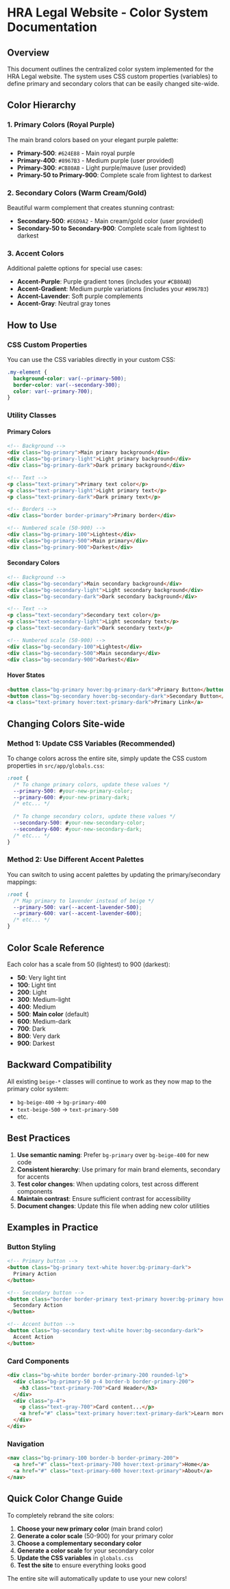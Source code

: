 # HRA Legal Website - Color System Documentation

## Overview
This document outlines the centralized color system implemented for the HRA Legal website. The system uses CSS custom properties (variables) to define primary and secondary colors that can be easily changed site-wide.

## Color Hierarchy

### 1. Primary Colors (Royal Purple)
The main brand colors based on your elegant purple palette:
- **Primary-500**: `#624E88` - Main royal purple
- **Primary-400**: `#8967B3` - Medium purple (user provided)
- **Primary-300**: `#CB80AB` - Light purple/mauve (user provided)
- **Primary-50 to Primary-900**: Complete scale from lightest to darkest

### 2. Secondary Colors (Warm Cream/Gold)
Beautiful warm complement that creates stunning contrast:
- **Secondary-500**: `#E6D9A2` - Main cream/gold color (user provided)
- **Secondary-50 to Secondary-900**: Complete scale from lightest to darkest

### 3. Accent Colors
Additional palette options for special use cases:
- **Accent-Purple**: Purple gradient tones (includes your `#CB80AB`)
- **Accent-Gradient**: Medium purple variations (includes your `#8967B3`)
- **Accent-Lavender**: Soft purple complements
- **Accent-Gray**: Neutral gray tones

## How to Use

### CSS Custom Properties
You can use the CSS variables directly in your custom CSS:
```css
.my-element {
  background-color: var(--primary-500);
  border-color: var(--secondary-300);
  color: var(--primary-700);
}
```

### Utility Classes

#### Primary Colors
```html
<!-- Background -->
<div class="bg-primary">Main primary background</div>
<div class="bg-primary-light">Light primary background</div>
<div class="bg-primary-dark">Dark primary background</div>

<!-- Text -->
<p class="text-primary">Primary text color</p>
<p class="text-primary-light">Light primary text</p>
<p class="text-primary-dark">Dark primary text</p>

<!-- Borders -->
<div class="border border-primary">Primary border</div>

<!-- Numbered scale (50-900) -->
<div class="bg-primary-100">Lightest</div>
<div class="bg-primary-500">Main primary</div>
<div class="bg-primary-900">Darkest</div>
```

#### Secondary Colors
```html
<!-- Background -->
<div class="bg-secondary">Main secondary background</div>
<div class="bg-secondary-light">Light secondary background</div>
<div class="bg-secondary-dark">Dark secondary background</div>

<!-- Text -->
<p class="text-secondary">Secondary text color</p>
<p class="text-secondary-light">Light secondary text</p>
<p class="text-secondary-dark">Dark secondary text</p>

<!-- Numbered scale (50-900) -->
<div class="bg-secondary-100">Lightest</div>
<div class="bg-secondary-500">Main secondary</div>
<div class="bg-secondary-900">Darkest</div>
```

#### Hover States
```html
<button class="bg-primary hover:bg-primary-dark">Primary Button</button>
<button class="bg-secondary hover:bg-secondary-dark">Secondary Button</button>
<a class="text-primary hover:text-primary-dark">Primary Link</a>
```

## Changing Colors Site-wide

### Method 1: Update CSS Variables (Recommended)
To change colors across the entire site, simply update the CSS custom properties in `src/app/globals.css`:

```css
:root {
  /* To change primary colors, update these values */
  --primary-500: #your-new-primary-color;
  --primary-600: #your-new-primary-dark;
  /* etc... */
  
  /* To change secondary colors, update these values */
  --secondary-500: #your-new-secondary-color;
  --secondary-600: #your-new-secondary-dark;
  /* etc... */
}
```

### Method 2: Use Different Accent Palettes
You can switch to using accent palettes by updating the primary/secondary mappings:

```css
:root {
  /* Map primary to lavender instead of beige */
  --primary-500: var(--accent-lavender-500);
  --primary-600: var(--accent-lavender-600);
  /* etc... */
}
```

## Color Scale Reference

Each color has a scale from 50 (lightest) to 900 (darkest):
- **50**: Very light tint
- **100**: Light tint  
- **200**: Light
- **300**: Medium-light
- **400**: Medium
- **500**: **Main color** (default)
- **600**: Medium-dark
- **700**: Dark
- **800**: Very dark
- **900**: Darkest

## Backward Compatibility

All existing `beige-*` classes will continue to work as they now map to the primary color system:
- `bg-beige-400` → `bg-primary-400`
- `text-beige-500` → `text-primary-500`
- etc.

## Best Practices

1. **Use semantic naming**: Prefer `bg-primary` over `bg-beige-400` for new code
2. **Consistent hierarchy**: Use primary for main brand elements, secondary for accents
3. **Test color changes**: When updating colors, test across different components
4. **Maintain contrast**: Ensure sufficient contrast for accessibility
5. **Document changes**: Update this file when adding new color utilities

## Examples in Practice

### Button Styling
```html
<!-- Primary button -->
<button class="bg-primary text-white hover:bg-primary-dark">
  Primary Action
</button>

<!-- Secondary button -->
<button class="border border-primary text-primary hover:bg-primary hover:text-white">
  Secondary Action
</button>

<!-- Accent button -->
<button class="bg-secondary text-white hover:bg-secondary-dark">
  Accent Action
</button>
```

### Card Components
```html
<div class="bg-white border border-primary-200 rounded-lg">
  <div class="bg-primary-50 p-4 border-b border-primary-200">
    <h3 class="text-primary-700">Card Header</h3>
  </div>
  <div class="p-4">
    <p class="text-gray-700">Card content...</p>
    <a href="#" class="text-primary hover:text-primary-dark">Learn more</a>
  </div>
</div>
```

### Navigation
```html
<nav class="bg-primary-100 border-b border-primary-200">
  <a href="#" class="text-primary-700 hover:text-primary">Home</a>
  <a href="#" class="text-primary-600 hover:text-primary">About</a>
</nav>
```

## Quick Color Change Guide

To completely rebrand the site colors:

1. **Choose your new primary color** (main brand color)
2. **Generate a color scale** (50-900) for your primary color
3. **Choose a complementary secondary color**
4. **Generate a color scale** for your secondary color
5. **Update the CSS variables** in `globals.css`
6. **Test the site** to ensure everything looks good

The entire site will automatically update to use your new colors! 